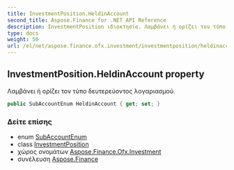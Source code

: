```yaml
---
title: InvestmentPosition.HeldinAccount
second_title: Aspose.Finance for .NET API Reference
description: InvestmentPosition ιδιοκτησία. Λαμβάνει ή ορίζει τον τύπο δευτερεύοντος λογαριασμού.
type: docs
weight: 50
url: /el/net/aspose.finance.ofx.investment/investmentposition/heldinaccount/
---
```

## InvestmentPosition.HeldinAccount property

Λαμβάνει ή ορίζει τον τύπο δευτερεύοντος λογαριασμού.

```csharp
public SubAccountEnum HeldinAccount { get; set; }
```

### Δείτε επίσης

* enum [SubAccountEnum](../../subaccountenum/)
* class [InvestmentPosition](../)
* χώρος ονομάτων [Aspose.Finance.Ofx.Investment](../../investmentposition/)
* συνέλευση [Aspose.Finance](../../../)


